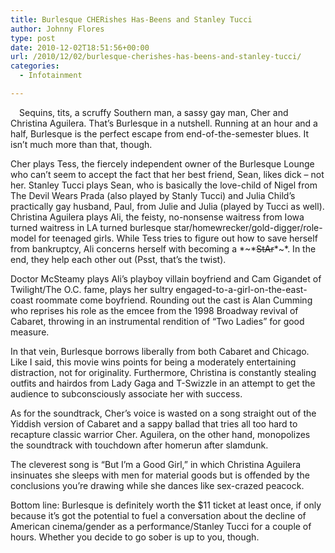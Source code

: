 ```yaml
---
title: Burlesque CHERishes Has-Beens and Stanley Tucci
author: Johnny Flores
type: post
date: 2010-12-02T18:51:56+00:00
url: /2010/12/02/burlesque-cherishes-has-beens-and-stanley-tucci/
categories:
  - Infotainment

---
```

[<img class="alignleft size-full wp-image-512" style="margin: 7px;" title="flores in burlesque" src="https://i0.wp.com/www.reedquest.org/wp-content/uploads/2010/12/flores-in-burlesque.jpg?resize=202%2C151" alt="" data-recalc-dims="1" />][1]Sequins, tits, a scruffy Southern man, a sassy gay man, Cher and Christina Aguilera. That’s Burlesque in a nutshell. Running at an hour and a half, Burlesque is the perfect escape from end-of-the-semester blues. It isn’t much more than that, though.

Cher plays Tess, the fiercely independent owner of the Burlesque Lounge who can’t seem to accept the fact that her best friend, Sean, likes dick – not her. Stanley Tucci plays Sean, who is basically the love-child of Nigel from The Devil Wears Prada (also played by Stanly Tucci) and Julia Child’s practically gay husband, Paul, from Julie and Julia (played by Tucci as well). Christina Aguilera plays Ali, the feisty, no-nonsense waitress from Iowa turned waitress in LA turned burlesque star/homewrecker/gold-digger/role-model for teenaged girls. While Tess tries to figure out how to save herself from bankruptcy, Ali concerns herself with becoming a \*~\*~~StAr~~\*~\*. In the end, they help each other out (Psst, that’s the twist).

Doctor McSteamy plays Ali’s playboy villain boyfriend and Cam Gigandet of Twilight/The O.C. fame, plays her sultry engaged-to-a-girl-on-the-east-coast roommate come boyfriend. Rounding out the cast is Alan Cumming who reprises his role as the emcee from the 1998 Broadway revival of Cabaret, throwing in an instrumental rendition of “Two Ladies” for good measure.

In that vein, Burlesque borrows liberally from both Cabaret and Chicago. Like I said, this movie wins points for being a moderately entertaining distraction, not for originality. Furthermore, Christina is constantly stealing outfits and hairdos from Lady Gaga and T-Swizzle in an attempt to get the audience to subconsciously associate her with success.

As for the soundtrack, Cher’s voice is wasted on a song straight out of the Yiddish version of Cabaret and a sappy ballad that tries all too hard to recapture classic warrior Cher. Aguilera, on the other hand, monopolizes the soundtrack with touchdown after homerun after slamdunk.

The cleverest song is “But I’m a Good Girl,” in which Christina Aguilera insinuates she sleeps with men for material goods but is offended by the conclusions you’re drawing while she dances like sex-crazed peacock.

Bottom line: Burlesque is definitely worth the $11 ticket at least once, if only because it’s got the potential to fuel a conversation about the decline of American cinema/gender as a performance/Stanley Tucci for a couple of hours. Whether you decide to go sober is up to you, though.

 [1]: https://i0.wp.com/www.reedquest.org/wp-content/uploads/2010/12/flores-in-burlesque.jpg
